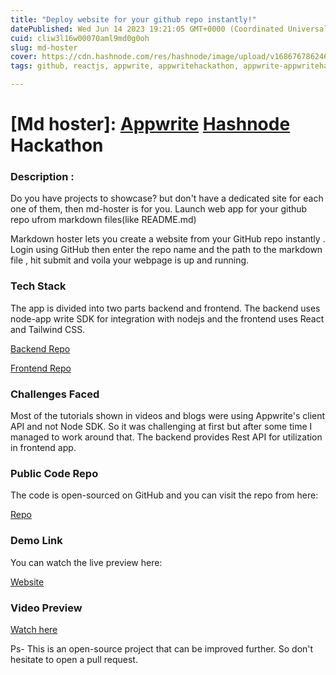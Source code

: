 ```yaml
---
title: "Deploy website for your github repo instantly!"
datePublished: Wed Jun 14 2023 19:21:05 GMT+0000 (Coordinated Universal Time)
cuid: cliw3l16w00070aml9md0g0oh
slug: md-hoster
cover: https://cdn.hashnode.com/res/hashnode/image/upload/v1686767862463/f9d89d35-5b4a-488c-a5c2-c62e74b65ab6.png
tags: github, reactjs, appwrite, appwritehackathon, appwrite-appwritehackathon

---
```


# \[Md hoster\]: [Appwrite](https://appwrite.io) [Hashnode](https://hashnode.com) Hackathon

### Description :

Do you have projects to showcase? but don't have a dedicated site for each one of them, then md-hoster is for you. Launch web app for your github repo ufrom markdown files(like README.md)

Markdown hoster lets you create a website from your GitHub repo instantly . Login using GitHub then enter the repo name and the path to the markdown file , hit submit and voila your webpage is up and running.

### Tech Stack

The app is divided into two parts backend and frontend. The backend uses node-app write SDK for integration with nodejs and the frontend uses React and Tailwind CSS.

[Backend Repo](https://github.com/Kaku-g/mdhoster-backend/)

[Frontend Repo](https://github.com/Kaku-g/mdhoster-frontend)

### Challenges Faced

Most of the tutorials shown in videos and blogs were using Appwrite's client API and not Node SDK. So it was challenging at first but after some time I managed to work around that. The backend provides Rest API for utilization in frontend app.

### Public Code Repo

The code is open-sourced on GitHub and you can visit the repo from here:

[Repo](https://github.com/Kaku-g/md-hoster)

### Demo Link

You can watch the live preview here:

[Website](https://mdhoster-frontend.vercel.app/)

### Video Preview

[Watch here](https://www.loom.com/share/e0cd50fae2e24c228a3b1837b6c914fc?sid=e382e964-d177-41ed-93c8-8467d8a25760)

Ps- This is an open-source project that can be improved further. So don't hesitate to open a pull request.